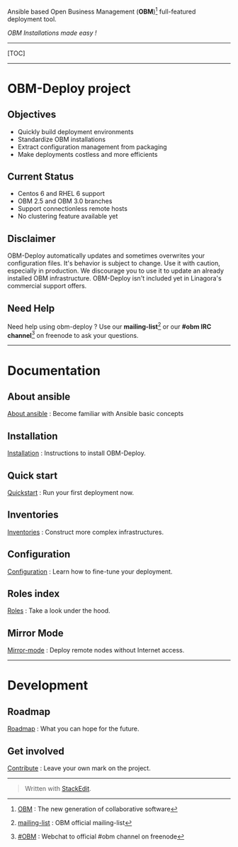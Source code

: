 
Ansible based Open Business Management (**OBM**)[^obm] full-featured deployment tool.

*OBM Installations made easy !*

-----------------------------

[TOC]

-----------------------------

OBM-Deploy project
=================

Objectives
--------------

 - Quickly build deployment environments
 - Standardize OBM installations
 - Extract configuration management from packaging
 - Make deployments costless and more efficients

Current Status
-------------------

 - Centos 6 and RHEL 6 support
 - OBM 2.5 and OBM 3.0 branches
 - Support connectionless remote hosts
 - No clustering feature available yet

Disclaimer
--------------

OBM-Deploy automatically updates and sometimes overwrites your configuration files.
It's behavior is subject to change. Use it with caution, especially in production.
We discourage you to use it to update an already installed OBM infrastructure.
OBM-Deploy isn't included yet in Linagora's commercial support offers.

Need Help
--------------

Need help using obm-deploy ?
Use our **mailing-list**[^mailing-list] or our **#obm IRC channel**[^irc] on freenode to ask your questions.

-----------------------------

Documentation
=============

About ansible
------------------

[About ansible](docs/ansible.md) : Become familiar with Ansible basic concepts

Installation
---------------

[Installation](docs/installation.md) : Instructions to install OBM-Deploy.

Quick start
---------------

[Quickstart](docs/quickstart.md) : Run your first deployment now.

Inventories
---------------

[Inventories](docs/inventories.md) : Construct more complex infrastructures.

Configuration
------------------

[Configuration](docs/configuration.md) : Learn how to fine-tune your deployment.

Roles index
---------------

[Roles](docs/roles.md) : Take a look under the hood.

Mirror Mode
----------------

[Mirror-mode](docs/mirror-mode.md) : Deploy remote nodes without Internet access.

-----------------------------

Development
===========

Roadmap
------------

[Roadmap](docs/roadmap.md) : What you can hope for the future.

Get involved
-----------------

[Contribute](docs/contribute.md) : Leave your own mark on the project.

-----------------------------

> Written with [StackEdit](https://stackedit.io/).

[^obm]:[OBM](http://obm.org) : The new generation of collaborative software

[^mailing-list]:[mailing-list](http://obm.org/node/19) : OBM official mailing-list

[^irc]:[#OBM](http://irc.lc/freenode/obm/) : Webchat to official #obm channel on freenode
